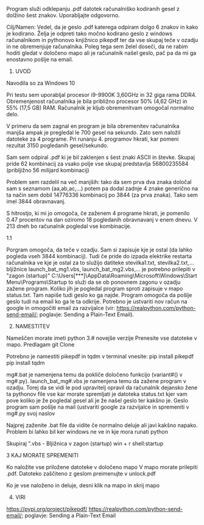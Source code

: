Program služi odklepanju .pdf datotek računalniško kodiranih gesel z dolžino šest znakov.
Uporabljajte odgovorno.

Cilj/Namen: Vedel, da je geslo .pdf katerega odpiram dolgo 6 znakov in kako je kodirano. Želja je odpreti tako močno kodirano geslo z windows računalnikom in pythonovo knjižnico pikepdf ter da vse skupaj teče v ozadju in ne obremenjuje računalnika.
Poleg tega sem želel doseči, da ne rabim hoditi gledat v določeno mapo ali je računalnik našel geslo, pač pa da mi ga enostavno pošlje na email.


1. UVOD

Navodila so za Windows 10

Pri testu sem uporabljal procesor i9-9900K 3,60GHz in 32 giga rama DDR4.
Obremenjenost računalnika je bila približno procesor 50% (4,62 GHz) in 55% (17,5 GB) RAM. Računalnik je kljub obremenitvam omogočal normalno delo.

V primeru da sem zagnal en program je bila obremenitev računalnika manjša ampak je pregledal le 700 gesel na sekundo. Zato sem naložil datoteke za 4 programe.
Pri runanju 4. programov hkrati, kar pomeni rezultat 3150 pogledanih gesel/sekundo.

Sam sem odpiral .pdf ki je bil zaklenjen s šest znaki ASCII in števke. Skupaj pride 62 kombinacij za vsako polje vse skupaj predstavlja
56800235584 (pribljižno 56 milijard kombinacij)

Problem sem razdelil na več manjših: tako da sem prva dva znaka določal sam s seznamom (aa,ab,ac,...) potem pa dodal zadnje 4 znake generično
na ta način sem dobil 14776336 kombinacij po 3844 (za prva znaka). Tako sem imel 3844 obravnavanj.

S hitrostjo, ki mi jo omogoča, če zaženem 4 programe hkrati, je pomenilo 0.47 procentov na dan oziromo 18 pogledanih obravnavanj v enem dnevu.
V 213 dneh bo računalnik pogledal vse kombinacije.

1.1

Porgram omogoča, da teče v ozadju. Sam si zapisuje kje je ostal (da lahko pogleda vseh 3844 kombinacij). Tudi če pride do izpada elektrike restarta računalnika ve kje je ostal
za to služijo datiteke stevilka1.txt, stevilka2.txt,... bljižnice launch_bat_mg1.vbs, launch_bat_mg2.vbs,... je potrebno prilepiti v "zagon (startup)" C:\Users\[***]\AppData\Roaming\Microsoft\Windows\Start Menu\Programs\Startup
to služi da se ob ponovnem zagonu v ozadju zažene program. Koliko jih je pogledal program sproti zapisuje v mapo status.txt. Tam napiše tudi geslo ko ga najde. Program omogoča da pošlje geslo tudi na email ko ga le ta odkrije.
Potrebno je ustvariti nov račun na google in omogočiti email za razvijalce (vir: https://realpython.com/python-send-email/; poglavje: Sending a Plain-Text Email).

2. NAMESTITEV

Nameščen morate imeti python 3.# novejše verzije
Prenesite vse datoteke v mapo.
Predlagam git Clone

Potrebno je namestiti pikepdf in tqdm
v terminal vnesite:
pip install pikepdf
pip install tqdm




mg#.bat je namenjena temu da pokliče določeno funkcijo (variant#() v mg#.py). launch_bat_mg#.vbs je namenjena temu da zažene program v ozadju. Torej da se vidi le pod upravitelj opravil da računalnik dejansko žene ta pythonov file
vse kar morate spremljati je datoteka status.txt kjer vam pove koliko je že pogledal gesel ali je že našel geslo ter kakšno je. Geslo program sam pošlje na mail (ustvariti google za razvijalce in spremeniti v mg#.py svoj naslov


Najprej zaženite .bat file da vidite če normalno deluje ali javi kakšno napako. Problem bi lahko bil ker windows ne ve in kje mora runati python

Skupiraj ".vbs - Bljižnica v zagon (startup) win + r shell:startup


3 KAJ MORATE SPREMENITI

Ko naložite vse priložene datoteke v določeno mapo
V mapo morate prilepiti .pdf. Datoteko zaščiteno z geslom preimenujte v unlock.pdf







Ko je vse naloženo in deluje, desni klik na mapo in skrij mapo


4. VIRI

https://pypi.org/project/pikepdf/
https://realpython.com/python-send-email/; poglavje: Sending a Plain-Text Email




